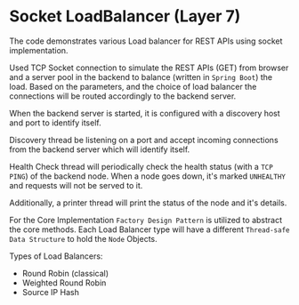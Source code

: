 # Socket LoadBalancer (Layer 7)

The code demonstrates various Load balancer for REST APIs using socket implementation.  

Used TCP Socket connection to simulate the REST APIs (GET) from browser and a server pool in the backend to balance (written in `Spring Boot`) the load.
Based on the parameters, and the choice of load balancer the connections will be routed accordingly to the backend server.

When the backend server is started, it is configured with a discovery host and port to identify itself. 

Discovery thread be listening on a port and accept incoming connections from the backend server which will identify itself. 

Health Check thread will periodically check the health status (with a `TCP PING`) of the backend node. When a node goes down, it's marked `UNHEALTHY` and requests will not be served to it.  

Additionally, a printer thread will print the status of the node and it's details.

For the Core Implementation `Factory Design Pattern` is utilized to abstract the core methods. Each Load Balancer type will have a different `Thread-safe Data Structure` to hold the `Node` Objects.

Types of Load Balancers:
- Round Robin (classical)
- Weighted Round Robin
- Source IP Hash

